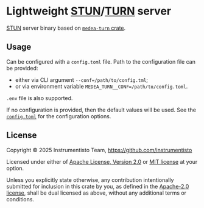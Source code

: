 Lightweight [STUN]/[TURN] server
================================

[STUN] server binary based on [`medea-turn` crate].




## Usage

Can be configured with a `config.toml` file. Path to the configuration file can be provided:
- either via CLI argument `--conf=/path/to/config.tml`;
- or via environment variable `MEDEA_TURN__CONF=/path/to/config.toml`.

`.env` file is also supported.

If no configuration is provided, then the default values will be used. See the [`config.toml`](config.toml) for the configuration options.




## License

Copyright © 2025 Instrumentisto Team, <https://github.com/instrumentisto>

Licensed under either of [Apache License, Version 2.0][APACHE] or [MIT license][MIT] at your option.

Unless you explicitly state otherwise, any contribution intentionally submitted for inclusion in this crate by you, as defined in the [Apache-2.0 license][APACHE], shall be dual licensed as above, without any additional terms or conditions.




[`medea-turn` crate]: https://docs.rs/medea-turn
[APACHE]: https://github.com/instrumentisto/medea-turn-rs/blob/v0.11.2/LICENSE-APACHE
[MIT]: https://github.com/instrumentisto/medea-turn-rs/blob/v0.11.2/LICENSE-MIT
[STUN]: https://en.wikipedia.org/wiki/STUN
[TURN]: https://en.wikipedia.org/wiki/TURN
